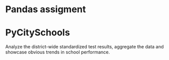 # Pandas assigment

# PyCitySchools

Analyze the district-wide standardized test results, aggregate the data and showcase obvious trends in school performance.
